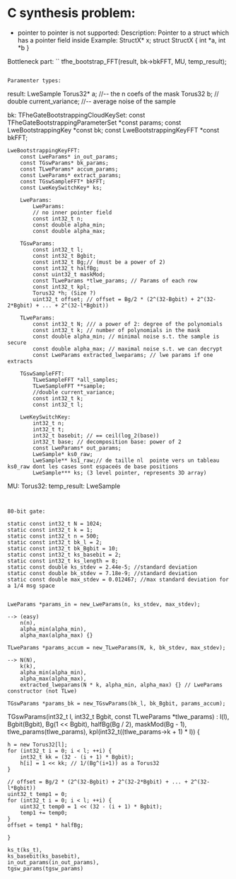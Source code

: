 # C synthesis problem:

- pointer to pointer is not supported:
Description: 
    Pointer to a struct which has a pointer field inside
    Example:
        StructX* x;
        struct StructX {
            int *a,
            int *b
        }

Bottleneck part:
``
    tfhe_bootstrap_FFT(result, bk->bkFFT, MU, temp_result);
```

Paramenter types:

```
result: LweSample
    Torus32* a; //-- the n coefs of the mask
    Torus32 b;  //
   	double current_variance; //-- average noise of the sample

bk: TFheGateBootstrappingCloudKeySet:
    const TFheGateBootstrappingParameterSet *const params;
    const LweBootstrappingKey *const bk;
    const LweBootstrappingKeyFFT *const bkFFT;

    LweBootstrappingKeyFFT:
        const LweParams* in_out_params; 
        const TGswParams* bk_params; 
        const TLweParams* accum_params; 
        const LweParams* extract_params;
        const TGswSampleFFT* bkFFT; 
        const LweKeySwitchKey* ks;

        LweParams:
            LweParams:
            // no inner pointer field
            const int32_t n;
            const double alpha_min;
            const double alpha_max;

        TGswParams:
            const int32_t l; 
            const int32_t Bgbit;
            const int32_t Bg;// (must be a power of 2)
            const int32_t halfBg; 
            const uint32_t maskMod; 
            const TLweParams *tlwe_params; // Params of each row
            const int32_t kpl; 
            Torus32 *h; (Size ?)
            uint32_t offset; // offset = Bg/2 * (2^(32-Bgbit) + 2^(32-2*Bgbit) + ... + 2^(32-l*Bgbit))

        TLweParams:
            const int32_t N; /// a power of 2: degree of the polynomials
            const int32_t k; // number of polynomials in the mask
            const double alpha_min; // minimal noise s.t. the sample is secure
            const double alpha_max; // maximal noise s.t. we can decrypt
            const LweParams extracted_lweparams; // lwe params if one extracts

        TGswSampleFFT:
            TLweSampleFFT *all_samples;
            TLweSampleFFT **sample;
            //double current_variance;
            const int32_t k;
            const int32_t l;

        LweKeySwitchKey:
            int32_t n; 
            int32_t t; 
            int32_t basebit; // == ceil(log_2(base))
            int32_t base; // decomposition base: power of 2 
            const LweParams* out_params;
            LweSample* ks0_raw; 
            LweSample** ks1_raw;// de taille nl  pointe vers un tableau ks0_raw dont les cases sont espaceés de base positions
            LweSample*** ks; (3 level pointer, represents 3D array)

MU: Torus32:
temp_result: LweSample

```


80-bit gate:
```
    static const int32_t N = 1024;
    static const int32_t k = 1;
    static const int32_t n = 500;
    static const int32_t bk_l = 2;
    static const int32_t bk_Bgbit = 10;
    static const int32_t ks_basebit = 2;
    static const int32_t ks_length = 8;
    static const double ks_stdev = 2.44e-5; //standard deviation
    static const double bk_stdev = 7.18e-9; //standard deviation
    static const double max_stdev = 0.012467; //max standard deviation for a 1/4 msg space


    LweParams *params_in = new_LweParams(n, ks_stdev, max_stdev);

    --> (easy)
        n(n),
		alpha_min(alpha_min),
		alpha_max(alpha_max) {}

    TLweParams *params_accum = new_TLweParams(N, k, bk_stdev, max_stdev);

    --> N(N),
        k(k),
        alpha_min(alpha_min),
        alpha_max(alpha_max),
        extracted_lweparams(N * k, alpha_min, alpha_max) {} // LweParams constructor (not TLwe)

    TGswParams *params_bk = new_TGswParams(bk_l, bk_Bgbit, params_accum);

TGswParams(int32_t l, int32_t Bgbit, const TLweParams *tlwe_params) :
        l(l),
        Bgbit(Bgbit),
        Bg(1 << Bgbit),
        halfBg(Bg / 2),
        maskMod(Bg - 1),
        tlwe_params(tlwe_params),
        kpl(int32_t((tlwe_params->k + 1) * l)) {

    h = new Torus32[l];
    for (int32_t i = 0; i < l; ++i) {
        int32_t kk = (32 - (i + 1) * Bgbit);
        h[i] = 1 << kk; // 1/(Bg^(i+1)) as a Torus32
    }

    // offset = Bg/2 * (2^(32-Bgbit) + 2^(32-2*Bgbit) + ... + 2^(32-l*Bgbit))
    uint32_t temp1 = 0;
    for (int32_t i = 0; i < l; ++i) {
        uint32_t temp0 = 1 << (32 - (i + 1) * Bgbit);
        temp1 += temp0;
    }
    offset = temp1 * halfBg;

    }

    ks_t(ks_t),
    ks_basebit(ks_basebit),
    in_out_params(in_out_params),
    tgsw_params(tgsw_params)
```

